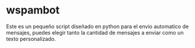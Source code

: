 # wspambot
Este es un pequeño script diseñado en python para el envio automatico de mensajes, puedes elegir tanto la cantidad de mensajes a enviar como un texto personalizado. 
